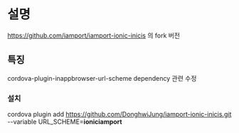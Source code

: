 # 설명
https://github.com/iamport/iamport-ionic-inicis 의 fork 버전

## 특징
cordova-plugin-inappbrowser-url-scheme dependency 관련 수정

### 설치
cordova plugin add https://github.com/DonghwiJung/iamport-ionic-inicis.git --variable URL_SCHEME=**ioniciamport**
